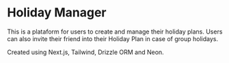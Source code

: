 # Holiday Manager

This is a plataform for users to create and manage their holiday plans. Users can also invite their friend into their Holiday Plan in case of group holidays.

Created using Next.js, Tailwind, Drizzle ORM and Neon.

